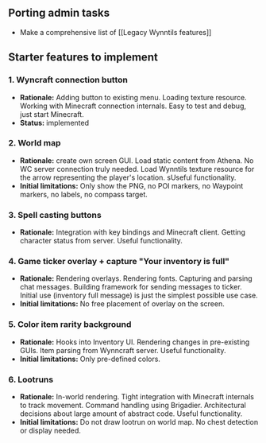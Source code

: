 ## Porting admin tasks
* Make a comprehensive list of [[Legacy Wynntils features]]

## Starter features to implement
### 1. Wyncraft connection button
* **Rationale:** Adding button to existing menu. Loading texture resource. Working with Minecraft connection internals. Easy to test and debug, just start Minecraft.
* **Status:** implemented

### 2. World map
* **Rationale:** create own screen GUI. Load static content from Athena. No WC server connection truly needed. Load Wynntils texture resource for the arrow representing the player's location. sUseful functionality.
* **Initial limitations:** Only show the PNG, no POI markers, no Waypoint markers, no labels, no compass target.

### 3. Spell casting buttons
*  **Rationale:** Integration with key bindings and Minecraft client. Getting character status from server. Useful functionality.

### 4. Game ticker overlay + capture "Your inventory is full"
* **Rationale:** Rendering overlays. Rendering fonts. Capturing and parsing chat messages. Building framework for sending messages to ticker. Initial use (inventory full message) is just the simplest possible use case.
* **Initial limitations:** No free placement of overlay on the screen.

### 5. Color item rarity background
* **Rationale:** Hooks into Inventory UI. Rendering changes in pre-existing GUIs. Item parsing from Wynncraft server. Useful functionality.
* **Initial limitations:** Only pre-defined colors.

### 6. Lootruns
* **Rationale:** In-world rendering. Tight integration with Minecraft internals to track movement. Command handling using Brigadier. Architectural decisions about large amount of abstract code. Useful functionality.
* **Initial limitations:** Do not draw lootrun on world map. No chest detection or display needed.
